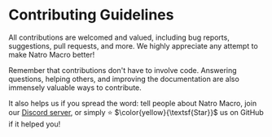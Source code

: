 # Contributing Guidelines

All contributions are welcomed and valued, including bug reports, suggestions, pull requests, and more. We highly appreciate any attempt to make Natro Macro better!

Remember that contributions don't have to involve code. Answering questions, helping others, and improving the documentation are also immensely valuable ways to contribute.

It also helps us if you spread the word: tell people about Natro Macro, join our [Discord server][discord-link], or simply ⭐ $\color{yellow}{\textsf{Star}}$ us on GitHub if it helped you!

[discord-link]: https://discord.gg/natromacro
